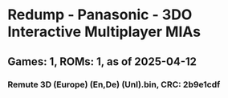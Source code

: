 # Redump - Panasonic - 3DO Interactive Multiplayer MIAs
## Games: 1, ROMs: 1, as of 2025-04-12

### Remute 3D (Europe) (En,De) (Unl).bin, CRC: 2b9e1cdf
